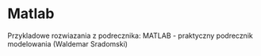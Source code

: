 # Matlab


Przykladowe rozwiazania z podrecznika: MATLAB - praktyczny podrecznik modelowania (Waldemar Sradomski)
